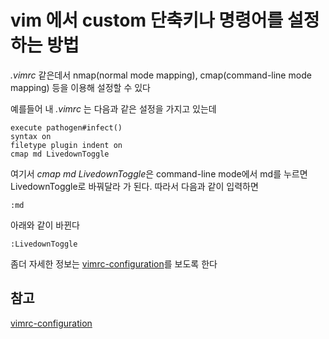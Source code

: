 vim 에서 custom 단축키나 명령어를 설정하는 방법
==================

*.vimrc* 같은데서 nmap(normal mode mapping), cmap(command-line mode mapping) 등을 이용해 설정할 수 있다

예를들어 내 *.vimrc* 는 다음과 같은 설정을 가지고 있는데

    execute pathogen#infect()
    syntax on
    filetype plugin indent on
    cmap md LivedownToggle

여기서 *cmap md LivedownToggle*은 command-line mode에서 md를 누르면 LivedownToggle로 바꿔달라 가 된다.
따라서 다음과 같이 입력하면
    
    :md
    
아래와 같이 바뀐다

    :LivedownToggle

좀더 자세한 정보는 [vimrc-configuration]를 보도록 한다     
    
         


## 참고
[vimrc-configuration]


[vimrc-configuration]: http://jaeheeship.github.io/console/2013/11/15/vimrc-configuration.html "참고"